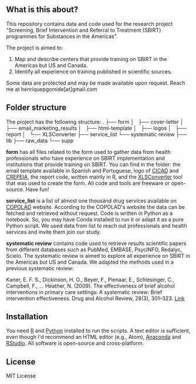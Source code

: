 ## What is this about?

This repository contains data and code used for the research project "Screening, Brief Intervention and Referral to Treatment (SBIRT) programmes for Substances in the Americas".

The project is aimed to:

1. Map and describe centers that provide training on SBIRT in the Americas but US and Canada.
2. Identify all experience on training published in scientific sources.

Some data are protected and may be made available upon request. Reach me at henriquepgomide[at]gmail.com

## Folder structure

The project has the following structure:
.
├── form
│   ├── cover-letter
│   ├── email_marketing_results
│   ├── html-template
│   ├── logos
│   ├── report
│   └── XLSConverter
├── service_list
└── systematic review
    ├── lib
    ├── raw_data
    └── supp

**form** has all files related to the form used to gather data from health professionals who have experience on SBIRT  implementation and institutions that provide training on SBIRT. You can find in the folder: the email template available in Spanish and Portuguese, logo of [CICAD](http://www.cicad.oas.org/main/default_eng.asp) and [CREPEIA](http://www.ufjf.br/crepeia/), the report code, written mainly in R, and the [XLSConverter](https://opendatakit.org/use/xlsform/) tool that was used to create the form. All code and tools are freeware or open-source. Have fun!

**service_list** is a list of almost one thousand drug services available on [COPOLAD](https://www.copolad.eu/en/que-es-copolad) website. According to the COPOLAD's website the data can be fetched and retrieved without request. Code is written in Python as a notebook. So, you may have Conda installed to run it or adapt it as a pure Python script. We used data from list to reach out professionals and health services and invite them join our study.

**systematic review** contains code used to retrieve results scientific papers from different databases such as PubMed, EMBASE, PsycINFO, Redalyc, Scielo. The systematic review is aimed to explore all experience on SBIRT in the Americas but US and Canada. We adapted the methods used in a previous systematic review:

Kaner, E. F. S., Dickinson, H. O., Beyer, F., Pienaar, E., Schlesinger, C., Campbell, F., … Heather, N. (2009). The effectiveness of brief alcohol interventions in primary care settings: A systematic review: Brief intervention effectiveness. Drug and Alcohol Review, 28(3), 301–323. [Link](https://doi.org/10.1111/j.1465-3362.2009.00071.x)


## Installation

You need [R](https://www.r-project.org) and [Python](https://www.python.org/downloads/) installed to run the scripts. A text editor is sufficient, even though I'd recommend an HTML editor (e.g., Atom), [Anaconda](https://www.continuum.io/downloads) and [RStudio](https://www.rstudio.com/products/rstudio/download/). All software is open-source and cross-platform.

## License

MIT License
